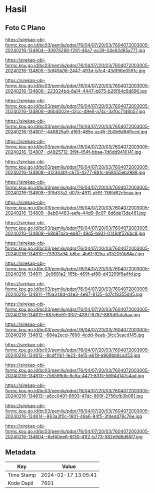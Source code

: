 # Hasil

## Foto C Plano

https://sirekap-obj-formc.kpu.go.id/bc03/pemilu/pdpr/76/04/07/20/03/7604072003005-20240216-134804--30978288-f281-46a7-ac39-04e82d65a771.jpg

https://sirekap-obj-formc.kpu.go.id/bc03/pemilu/pdpr/76/04/07/20/03/7604072003005-20240216-134805--3df45b06-2447-493d-b7c4-43df96e0591c.jpg

https://sirekap-obj-formc.kpu.go.id/bc03/pemilu/pdpr/76/04/07/20/03/7604072003005-20240216-134806--223024bd-8a14-4447-b675-b26f64c6d896.jpg

https://sirekap-obj-formc.kpu.go.id/bc03/pemilu/pdpr/76/04/07/20/03/7604072003005-20240216-134806--d6b4002e-d2cc-49e6-a74c-3af0c7146b57.jpg

https://sirekap-obj-formc.kpu.go.id/bc03/pemilu/pdpr/76/04/07/20/03/7604072003005-20240216-134807--448825a9-df63-485e-ac45-2b0b6d849ced.jpg

https://sirekap-obj-formc.kpu.go.id/bc03/pemilu/pdpr/76/04/07/20/03/7604072003005-20240216-134807--d4925712-3f9f-454f-bbae-7d6dd9416141.jpg

https://sirekap-obj-formc.kpu.go.id/bc03/pemilu/pdpr/76/04/07/20/03/7604072003005-20240216-134808--312364bf-c675-4277-881c-b68055eb2988.jpg

https://sirekap-obj-formc.kpu.go.id/bc03/pemilu/pdpr/76/04/07/20/03/7604072003005-20240216-134808--3f9d37a2-d075-4911-a59f-136fd62c5eaa.jpg

https://sirekap-obj-formc.kpu.go.id/bc03/pemilu/pdpr/76/04/07/20/03/7604072003005-20240216-134809--8eb64463-eefe-44d9-8c07-8d6de13de481.jpg

https://sirekap-obj-formc.kpu.go.id/bc03/pemilu/pdpr/76/04/07/20/03/7604072003005-20240216-134809--68b97a2a-eb87-49d5-b931-0148df526bc8.jpg

https://sirekap-obj-formc.kpu.go.id/bc03/pemilu/pdpr/76/04/07/20/03/7604072003005-20240216-134810--73303a94-b8be-4b61-925a-d152051b84a7.jpg

https://sirekap-obj-formc.kpu.go.id/bc03/pemilu/pdpr/76/04/07/20/03/7604072003005-20240216-134811--2e9681a2-165b-469f-af88-d43299f8a4fd.jpg

https://sirekap-obj-formc.kpu.go.id/bc03/pemilu/pdpr/76/04/07/20/03/7604072003005-20240216-134811--1f0a348d-d4e3-4e87-8135-4d7cf8355d45.jpg

https://sirekap-obj-formc.kpu.go.id/bc03/pemilu/pdpr/76/04/07/20/03/7604072003005-20240216-134811--687e6e91-3f07-4397-8787-881b61afa5aa.jpg

https://sirekap-obj-formc.kpu.go.id/bc03/pemilu/pdpr/76/04/07/20/03/7604072003005-20240216-134812--684a2ecd-7690-4cdd-8eab-3fcc3eacd145.jpg

https://sirekap-obj-formc.kpu.go.id/bc03/pemilu/pdpr/76/04/07/20/03/7604072003005-20240216-134812--9cdf11b1-1e22-4e15-a619-a969bb8ca353.jpg

https://sirekap-obj-formc.kpu.go.id/bc03/pemilu/pdpr/76/04/07/20/03/7604072003005-20240216-134813--756599db-6c9a-4471-8315-5694d147c4ad.jpg

https://sirekap-obj-formc.kpu.go.id/bc03/pemilu/pdpr/76/04/07/20/03/7604072003005-20240216-134813--a6cc0491-6593-47dc-809f-2756cfb3b061.jpg

https://sirekap-obj-formc.kpu.go.id/bc03/pemilu/pdpr/76/04/07/20/03/7604072003005-20240216-134814--863a3f0c-1601-46a6-84f5-3fdedd78c76e.jpg

https://sirekap-obj-formc.kpu.go.id/bc03/pemilu/pdpr/76/04/07/20/03/7604072003005-20240216-134804--6ef40ee6-6f30-41f2-b773-582e9d6d85f7.jpg


## Metadata

| Key        | Value               |
| ---------- | ------------------- |
| Time Stamp | 2024-02-17 13:05:41 |
| Kode Dapil | 7601                |



